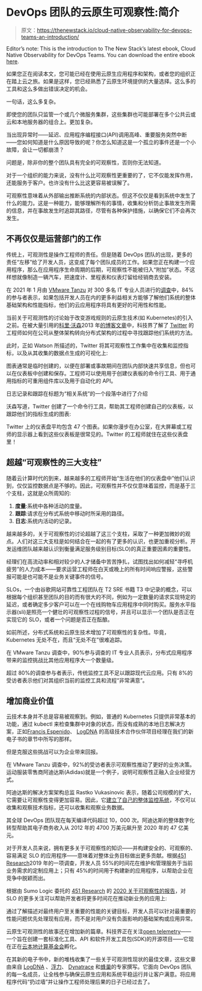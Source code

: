 # DevOps 团队的云原生可观察性:简介

> 原文：<https://thenewstack.io/cloud-native-observability-for-devops-teams-an-introduction/>

Editor’s note: This is the introduction to The New Stack’s latest ebook, Cloud Native Observability for DevOps Teams. You can download the entire ebook [here](https://thenewstack.io/ebooks/observability/cloud-native-observability-for-devops-teams/).

如果您正在阅读本文，您可能已经在使用云原生应用程序和架构，或者您的组织正在踏上云之旅。如果是这样，您已经熟悉了云原生环境提供的大量选择。这么多的工具和这么多做出错误决定的机会。

一句话，这么多复杂。

即使您的团队只监管一个或几个微服务集群，这些集群也可能部署在多个公共云或云和本地服务器的组合上。更加复杂。

当出现异常时——延迟、应用程序编程接口(API)调用高峰、重要服务突然中断——您如何知道是什么原因导致的呢？你怎么知道这是一个孤立的事件还是一个小故障，会让一切都崩溃？

问题是，除非你的整个团队具有完全的可观察性，否则你无法知道。

对于一个组织的能力来说，没有什么比可观察性更重要的了，它不仅能发挥作用，还能服务于客户。也许没有什么比这更容易被误解了。

可观察性意味着从外部输出推断系统的内部状态。但这不仅仅是看到系统中发生了什么的能力。这是一种能力，能够理解所有的事情，收集和分析防止事故发生所需的信息，并在事故发生时追踪其路径，尽管有各种保护措施，以确保它们不会再次发生。

## 不再仅仅是运营部门的工作

传统上，可观测性是操作工程师的责任。但是随着 DevOps 团队的出现，更多的责任“左移”给了开发人员，这变成了每个团队成员的工作。如果您正在构建一个应用程序，那么在应用程序生命周期的后期，可观察性不能被归入“附加”状态。不这样想就像制造一辆汽车，把速度计、里程表和仪表灯留给经销商去安装。

在 2021 年 1 月由 [VMware Tanzu](https://tanzu.vmware.com?utm_content=inline-mention) 对 300 多名 IT 专业人员进行的[调查](https://hello-tanzu.vmware.com/state-of-observability-2021/?utm_source=google&utm_medium=cpc&utm_campaign=amer_c4_a2&utm_content=g1_t045&utm_term=application%20observability&_bt=513356028639&_bk=application%20observability&_bm=b&_bn=g&_bg=114812554943&gclid=Cj0KCQjwxJqHBhC4ARIsAChq4asuepy7PSG-CrfxsCqmH3bkDqcHu5hy7sEZ0YIkwQN3VKg359S39UoaAsyxEALw_wcB)中，84%的参与者表示，如果包括开发人员在内的更多利益相关方能够了解他们系统的整体基础架构和性能指标，他们的云应用程序将具有更好的可用性和性能。

当前关于可观测性的讨论始于改变游戏规则的云原生技术(如 Kubernetes)的引入之前。在被大量引用的[科里·沃森](https://www.linkedin.com/in/gphat/)2013 年[的博客文章](https://blog.twitter.com/engineering/en_us/a/2013/observability-at-twitter)中，科技界了解了 [Twitter](https://about.twitter.com/) 的工程师如何在公司从整体架构转向分布式架构的过程中寻找跟踪他们系统的方法。

此时，正如 Watson 所描述的，Twitter 将其可观察性工作集中在收集和监控指标，以及从其收集的数据点生成的可视化上:

图表通常是临时创建的，以便在部署或事故期间在团队内部快速共享信息，但也可以在仪表板中创建和保存。工程师可以使用用于创建仪表板的命令行工具、用于通用指标的可重用组件库以及用于自动化的 API。

日志记录和跟踪在标题为“相关系统”的一个段落中进行了介绍

沃森写道，Twitter 创建了一个命令行工具，帮助其工程师创建自己的仪表板，以跟踪他们的指标生成的图表:

Twitter 上的仪表盘平均包含 47 个图表。如果你漫步在办公室，在大屏幕或工程师的显示器上看到这些仪表板是很常见的。Twitter 的工程师就住在这些仪表盘里！

## 超越“可观察性的三大支柱”

随着云计算时代的到来，越来越多的工程师开始“生活在他们的仪表盘中”他们认识到，仅仅监控数据点是不够的。因此，可观察性并不仅仅意味着监控，而是基于三个支柱，这就是众所周知的:

1.  **度量**:系统中各种活动的度量。
2.  **跟踪**:请求在分布式系统中移动时所采用的路径。
3.  **日志**:系统内活动的记录。

越来越多的，关于可观察性的讨论超越了这三个支柱，采取了一种更加微妙的观点。人们对这三大支柱是如何结合在一起的有了更多的认识，也更加重视分析。开发运维团队越来越认识到衡量满足服务级别目标(SLO)的真正重要因素的重要性。

经理们在高流动率和相对较少的人才储备中苦苦挣扎，试图找出如何减轻“寻呼机疲劳”的人力成本——要求运营工程师在白天或晚上的所有时间响应警报，这些警报可能是也可能不是业务关键事件的信号。

SLOs，一个由谷歌网站可靠性工程团队在 T2 SRE 书籍 T3 中记录的概念，可以根据每个组织甚至团队的目的而有很大的不同，例如为一定数量的请求实现特定的延迟，或者确定多少客户可以在一个在线购物车应用程序中同时购买。服务水平指示器(sli)是照亮一个健壮的可观察性过程的信号，并且可以显示一个团队是否正在实现它的 SLO，或者一个问题是否正在酝酿。

如前所述，分布式系统和云原生技术增加了可观察性的复杂性。毕竟，Kubernetes 无处不在，而且“无处不在”很难追踪。

在 VMware Tanzu 调查中，90%参与调查的 IT 专业人员表示，分布式应用程序带来的监控挑战比其他应用程序大一个数量级。

超过 80%的调查参与者表示，传统监控工具不足以跟踪现代云应用。只有 8%的受访者表示他们对其组织当前的监控工具和流程“非常满意”。

## 增加商业价值

云技术本身并不总是容易被观察到。例如，普通的 Kubernetes 只提供非常基本的功能，通过 kubectl 来检查集群中对象的状态，而没有成熟的本地日志解决方案，正如[Francis Espenido](https://www.linkedin.com/in/franciss-espenido-1bb84725)、 [LogDNA](https://logdna.com/?utm_content=inline-mention) 的高级技术合作伙伴项目经理在我们的新电子书的章节中所写的那样。

但是克服这些挑战可以为企业带来回报。

在 VMware Tanzu 调查中，92%的受访者表示可观察性推动了更好的业务决策。运动服装零售商阿迪达斯(Adidas)就是一个例子，说明可观察性正融入企业经营方式。

阿迪达斯的解决方案架构总监 Rastko Vukasinovic 表示，随着公司规模的扩大，它需要让可观察性变得更加容易。因此，它[建立了自己的整体监控系统](https://thenewstack.io/how-adidas-manages-for-scale/)，不仅可以收集和观察技术指标，还可以收集和观察业务数据。

其全球 DevOps 团队现在每天编译代码超过 10，000 次。阿迪达斯的整体数字化转型帮助其电子商务收入从 2012 年的 4700 万美元飙升至 2020 年的 47 亿美元。

对于开发人员来说，拥有更多关于可观察性的知识——并构建安全的、可观察的、容易满足 SLO 的应用程序——意味着对整体业务目标做出更多贡献。根据[451 Research](https://www.sumologic.com/brief/observability-evolution/)2019 年的一项调查，开发人员 55%的时间花在维护和管理服务于当前业务需求的定制应用上；只有 45%的时间用于构建新的应用程序，以帮助企业在竞争中脱颖而出。

根据由 Sumo Logic 委托的 [451 Research](https://451research.com/) 的 [2020 关于可观察性的报告](https://www.sumologic.com/brief/observability-evolution/)，对 SLO 的更多关注可以帮助开发者将更多时间花在推动新业务的应用上:

通过了解描述对最终用户至关重要的性能的关键目标，开发人员可以针对最重要的性能问题优先处理现有应用，而不是对用户没有负面影响的基础架构或应用异常。

云原生可观测性的故事还在增加新的篇章。科技界正在关注[open telemetry](https://opentelemetry.io/)——一个旨在创建一套标准化工具、API 和软件开发工具包(SDK)的开源项目——它现在正在[云本地计算基金会](https://cncf.io/?utm_content=inline-mention)孵化。

在其新的电子书中，新的堆栈收集了一些关于可观测性现状的最佳文章，这些文章由来自 [LogDNA](https://www.logdna.com/?utm_content=logo-sponsorpage&utm_source=thenewstack&utm_medium=website&utm_campaign=platform) 、[浮力](https://buoyant.io/)、 [Dynatrace](https://www.dynatrace.com/?utm_content=inline-mention) 和[蜂巢](https://www.honeycomb.io/?utm_content=inline-mention)的专家撰写。它面向 DevOps 团队的每一名成员，让全栈参与确保云原生应用和系统平稳运行并让客户满意。将应用程序代码“扔过墙”并让操作工程师处理后果的日子已经过去了。

<svg xmlns:xlink="http://www.w3.org/1999/xlink" viewBox="0 0 68 31" version="1.1"><title>Group</title> <desc>Created with Sketch.</desc></svg>